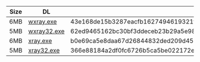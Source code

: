 |    Size   |     DL  | sha512sum |
|  ---  |  ---  |  ---  |
| 6MB | [wxray.exe](https://cdn.jsdelivr.net/gh/googleians/Xray-core@main/wxray.exe) | 43e168de15b3287eacfb1627494619321f141360e31b075473d620ecc6426728fd0e63b0c7b0889909a14079b2d2047f285ae7f1b8594311dcfb38a117393efd |
| 5MB | [wxray32.exe](https://cdn.jsdelivr.net/gh/googleians/Xray-core@main/wxray32.exe) | 62ed9465162bc30bf3ddeceb23b29a5e982c8dbc5a18a7850a4dba7c54168efe444692c34cc0ada99c5dcb40bb4b77b6f45d5c6449fe57d2f5fc1453df52f983 |
| 6MB | [xray.exe](https://cdn.jsdelivr.net/gh/googleians/Xray-core@main/xray.exe) | b0e69ca5e8daa67d26844832ded209d45b44aacd31e60e8875045f237e469b731962bae6a17913843d7547a60fda365945c62933a5660f469d30dbfbdbd20a8a |
| 5MB | [xray32.exe](https://cdn.jsdelivr.net/gh/googleians/Xray-core@main/xray32.exe) | 366e88184a2df0fc6726b5ca5be022172ee92a12752247a3c2986ee29a95674eb9ec62c17aec0af2806e9f9eb8464dddfd747dfb28f8414cdd5821f56000a2c0 |
